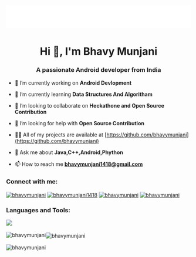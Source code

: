 
<h1 align="center">
  <img src="https://raw.githubusercontent.com/bhavymunjani/bhavymunjani/master/name.svg" alt="bhavymunjani" />
</h1>

<h1 align="center">Hi 👋, I'm Bhavy Munjani</h1>
<h3 align="center">A passionate Android developer from India</h3>

- 🔭 I’m currently working on **Android Devlopment**

- 🌱 I’m currently learning **Data Structures And Algoritham**

- 👯 I’m looking to collaborate on **Heckathone and Open Source Contribution**

- 🤝 I’m looking for help with **Open Source Contribution**

- 👨‍💻 All of my projects are available at [https://github.com/bhavymunjani](https://github.com/bhavymunjani)

- 💬 Ask me about **Java,C++,Android,Phython**

- 📫 How to reach me **bhavymunjani1418@gmail.com**

<h3 align="left">Connect with me:</h3>
<p align="left">
<a href="https://fb.com/bhavymunjani" target="blank"><img align="center" src="https://raw.githubusercontent.com/rahuldkjain/github-profile-readme-generator/master/src/images/icons/Social/facebook.svg" alt="bhavymunjani" height="30" width="40" /></a>
<a href="https://instagram.com/bhavymunjani1418" target="blank"><img align="center" src="https://raw.githubusercontent.com/rahuldkjain/github-profile-readme-generator/master/src/images/icons/Social/instagram.svg" alt="bhavymunjani1418" height="30" width="40" /></a>
<a href="https://www.hackerrank.com/bhavymunjani" target="blank"><img align="center" src="https://raw.githubusercontent.com/rahuldkjain/github-profile-readme-generator/master/src/images/icons/Social/hackerrank.svg" alt="bhavymunjani" height="30" width="40" /></a>
<a href="https://www.leetcode.com/bhavymunjani" target="blank"><img align="center" src="https://raw.githubusercontent.com/rahuldkjain/github-profile-readme-generator/master/src/images/icons/Social/leet-code.svg" alt="bhavymunjani" height="30" width="40" /></a>
</p>

<h3 align="left">Languages and Tools:</h3>
<p>
  <a href="https://skillicons.dev">
    <img src="https://skillicons.dev/icons?i=c,cpp,java,css,eclipse,firebase,flutter,git,github,html,instagram,js,jquery,linkedin,mysql,ps,postman,py,replit,sass,stackoverflow,twitter,vscode,visualstudio,&perline=12" />
  </a>
</p>

<p><img align="left" src="https://github-readme-stats-ten-navy.vercel.app/api/top-langs?username=bhavymunjani&hide=html&theme=codeSTACKr&show_icons=true&locale=en&layout=compact&title_color=FFBF00" alt="bhavymunjani" /></p>

<p><img align="center" src="https://github-readme-stats-ten-navy.vercel.app/api?username=bhavymunjani&theme=ocean_dark&show_icons=true&ring_color=ff0000&title_color=FFBF00" alt="bhavymunjani"/></p>

<p><img align="center" src="https://github-readme-streak-stats.herokuapp.com/?user=bhavymunjani&theme=chartreuse-dark&currStreakNum=red&fire=red" alt="bhavymunjani" /></p>
